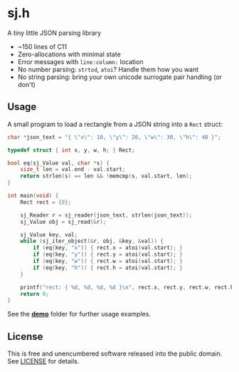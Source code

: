 # sj.h
A tiny little JSON parsing library

- ~150 lines of C11
- Zero-allocations with minimal state
- Error messages with `line:column:` location
- No number parsing: `strtod`, `atoi`? Handle them how you want
- No string parsing: bring your own unicode surrogate pair handling (or don't)


## Usage
A small program to load a rectangle from a JSON string into a `Rect` struct:
```c
char *json_text = "{ \"x\": 10, \"y\": 20, \"w\": 30, \"h\": 40 }";

typedef struct { int x, y, w, h; } Rect;

bool eq(sj_Value val, char *s) {
    size_t len = val.end - val.start;
    return strlen(s) == len && !memcmp(s, val.start, len);
}

int main(void) {
    Rect rect = {0};

    sj_Reader r = sj_reader(json_text, strlen(json_text));
    sj_Value obj = sj_read(&r);

    sj_Value key, val;
    while (sj_iter_object(&r, obj, &key, &val)) {
        if (eq(key, "x")) { rect.x = atoi(val.start); }
        if (eq(key, "y")) { rect.y = atoi(val.start); }
        if (eq(key, "w")) { rect.w = atoi(val.start); }
        if (eq(key, "h")) { rect.h = atoi(val.start); }
    }

    printf("rect: { %d, %d, %d, %d }\n", rect.x, rect.y, rect.w, rect.h);
    return 0;
}
```

See the [**demo**](demo/) folder for further usage examples.


## License
This is free and unencumbered software released into the public domain. See
[LICENSE](LICENSE) for details.